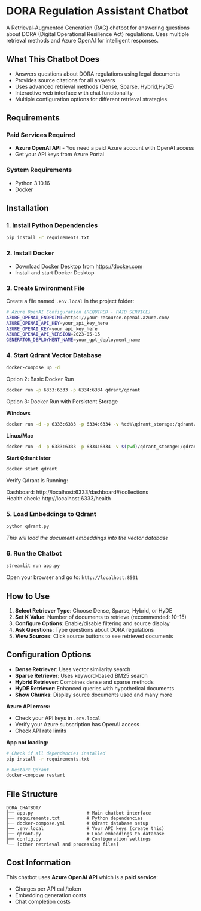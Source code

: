 # DORA Regulation Assistant Chatbot

A Retrieval-Augmented Generation (RAG) chatbot for answering questions about DORA (Digital Operational Resilience Act) regulations. Uses multiple retrieval methods and Azure OpenAI for intelligent responses.

## What This Chatbot Does

- Answers questions about DORA regulations using legal documents
- Provides source citations for all answers
- Uses advanced retrieval methods (Dense, Sparse, Hybrid,HyDE)
- Interactive web interface with chat functionality
- Multiple configuration options for different retrieval strategies

## Requirements

### Paid Services Required
- **Azure OpenAI API** - You need a paid Azure account with OpenAI access
- Get your API keys from Azure Portal

### System Requirements
- Python 3.10.16
- Docker

## Installation

### 1. Install Python Dependencies
```bash
pip install -r requirements.txt
```

### 2. Install Docker
- Download Docker Desktop from https://docker.com
- Install and start Docker Desktop

### 3. Create Environment File
Create a file named `.env.local` in the project folder:
```bash
# Azure OpenAI Configuration (REQUIRED - PAID SERVICE)
AZURE_OPENAI_ENDPOINT=https://your-resource.openai.azure.com/
AZURE_OPENAI_API_KEY=your_api_key_here
AZURE_OPENAI_KEY=your_api_key_here
AZURE_OPENAI_API_VERSION=2023-05-15
GENERATOR_DEPLOYMENT_NAME=your_gpt_deployment_name
```

### 4. Start Qdrant Vector Database
```bash
docker-compose up -d
```

Option 2: Basic Docker Run

```bash
docker run -p 6333:6333 -p 6334:6334 qdrant/qdrant
```

Option 3: Docker Run with Persistent Storage

**Windows**
```bash
docker run -d -p 6333:6333 -p 6334:6334 -v %cd%\qdrant_storage:/qdrant/storage --name qdrant qdrant/qdrant
```

**Linux/Mac**  
```bash
docker run -d -p 6333:6333 -p 6334:6334 -v $(pwd)/qdrant_storage:/qdrant/storage --name qdrant qdrant/qdrant
```

**Start Qdrant later**
```bash
docker start qdrant
```

Verify Qdrant is Running:

Dashboard: http://localhost:6333/dashboard#/collections  
Health check: http://localhost:6333/health

### 5. Load Embeddings to Qdrant
```bash
python qdrant.py
```
*This will load the document embeddings into the vector database*

### 6. Run the Chatbot
```bash
streamlit run app.py
```

Open your browser and go to: `http://localhost:8501`

## How to Use

1. **Select Retriever Type**: Choose Dense, Sparse, Hybrid, or HyDE
2. **Set K Value**: Number of documents to retrieve (recommended: 10-15)
3. **Configure Options**: Enable/disable filtering and source display
4. **Ask Questions**: Type questions about DORA regulations
5. **View Sources**: Click source buttons to see retrieved documents

## Configuration Options

- **Dense Retriever**: Uses vector similarity search
- **Sparse Retriever**: Uses keyword-based BM25 search  
- **Hybrid Retriever**: Combines dense and sparse methods
- **HyDE Retriever**: Enhanced queries with hypothetical documents
- **Show Chunks**: Display source documents used
and many more 

**Azure API errors:**
- Check your API keys in `.env.local`
- Verify your Azure subscription has OpenAI access
- Check API rate limits

**App not loading:**
```bash
# Check if all dependencies installed
pip install -r requirements.txt

# Restart Qdrant
docker-compose restart
```

## File Structure

```
DORA_CHATBOT/
├── app.py                    # Main chatbot interface
├── requirements.txt          # Python dependencies  
├── docker-compose.yml        # Qdrant database setup
├── .env.local                # Your API keys (create this)
├── qdrant.py                 # Load embeddings to database
├── config.py                 # Configuration settings
└── [other retrieval and processing files]
```

## Cost Information

This chatbot uses **Azure OpenAI API** which is a **paid service**:
- Charges per API call/token
- Embedding generation costs
- Chat completion costs
